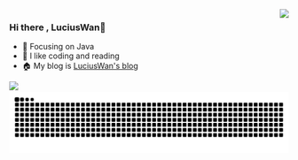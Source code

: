 <img align="right" src="https://github-readme-stats.vercel.app/api?username=LuciusWan&show_icons=true&theme=ambient_gradient&count_private=true" />

### Hi there , LuciusWan👋

- :orange_book: Focusing on Java
- :sparkling_heart: I like coding and reading
- :house: My blog is [LuciusWan's blog](https://LuciusWan.github.io/)

![](https://wakatime.com/share/@91fe4fe4-daea-456d-84d3-4d6a37e773ca/3b6f44be-2de8-4472-aef6-e3118b0d7b26.svg)
<picture>
  <source media="(prefers-color-scheme: dark)" srcset="https://raw.githubusercontent.com/Peter-JXL/Peter-JXL/output/github-contribution-grid-snake-dark.svg">
  <source media="(prefers-color-scheme: light)" srcset="https://raw.githubusercontent.com/Peter-JXL/Peter-JXL/output/github-contribution-grid-snake.svg">
  <img alt="github contribution grid snake animation" src="https://raw.githubusercontent.com/Peter-JXL/Peter-JXL/output/github-contribution-grid-snake.svg">
</picture>

